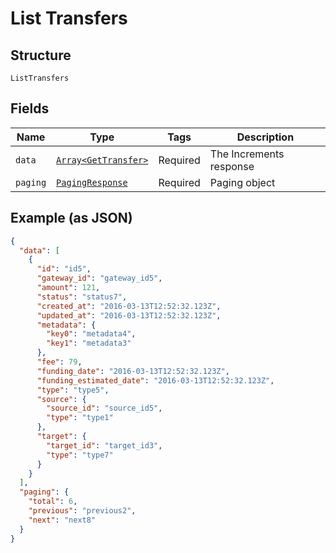 
# List Transfers

## Structure

`ListTransfers`

## Fields

| Name | Type | Tags | Description |
|  --- | --- | --- | --- |
| `data` | [`Array<GetTransfer>`](../../doc/models/get-transfer.md) | Required | The Increments response |
| `paging` | [`PagingResponse`](../../doc/models/paging-response.md) | Required | Paging object |

## Example (as JSON)

```json
{
  "data": [
    {
      "id": "id5",
      "gateway_id": "gateway_id5",
      "amount": 121,
      "status": "status7",
      "created_at": "2016-03-13T12:52:32.123Z",
      "updated_at": "2016-03-13T12:52:32.123Z",
      "metadata": {
        "key0": "metadata4",
        "key1": "metadata3"
      },
      "fee": 79,
      "funding_date": "2016-03-13T12:52:32.123Z",
      "funding_estimated_date": "2016-03-13T12:52:32.123Z",
      "type": "type5",
      "source": {
        "source_id": "source_id5",
        "type": "type1"
      },
      "target": {
        "target_id": "target_id3",
        "type": "type7"
      }
    }
  ],
  "paging": {
    "total": 6,
    "previous": "previous2",
    "next": "next8"
  }
}
```

